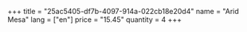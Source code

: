 +++
title = "25ac5405-df7b-4097-914a-022cb18e20d4"
name = "Arid Mesa"
lang = ["en"]
price = "15.45"
quantity = 4
+++
